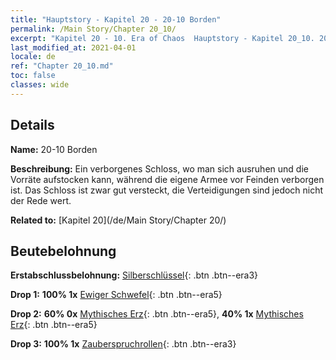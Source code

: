 ```yaml
---
title: "Hauptstory - Kapitel 20 - 20-10 Borden"
permalink: /Main Story/Chapter 20_10/
excerpt: "Kapitel 20 - 10. Era of Chaos  Hauptstory - Kapitel 20_10. 20-10 Borden"
last_modified_at: 2021-04-01
locale: de
ref: "Chapter 20_10.md"
toc: false
classes: wide
---
```


## Details

 **Name:** 20-10 Borden

 **Beschreibung:** Ein verborgenes Schloss, wo man sich ausruhen und die Vorräte aufstocken kann, während die eigene Armee vor Feinden verborgen ist. Das Schloss ist zwar gut versteckt, die Verteidigungen sind jedoch nicht der Rede wert.

 **Related to:** [Kapitel 20](/de/Main Story/Chapter 20/)

## Beutebelohnung

 **Erstabschlussbelohnung:** [Silberschlüssel](/de/Items/con_693/){: .btn .btn--era3}

 **Drop 1:** **100% 1x** [Ewiger Schwefel](/de/Items/mat_71/){: .btn .btn--era5}

 **Drop 2:** **60% 0x** [Mythisches Erz](/de/Items/mat_61/){: .btn .btn--era5}, **40% 1x** [Mythisches Erz](/de/Items/mat_61/){: .btn .btn--era5}

 **Drop 3:** **100% 1x** [Zauberspruchrollen](/de/Items/con_694/){: .btn .btn--era3}

